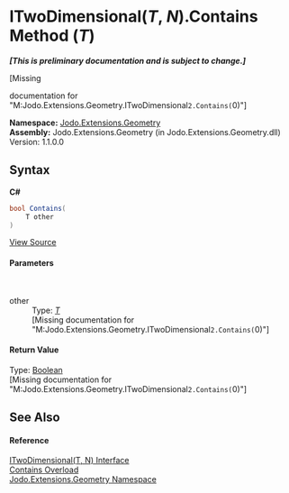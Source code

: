 # ITwoDimensional(*T*, *N*).Contains Method (*T*)
 _**\[This is preliminary documentation and is subject to change.\]**_

\[Missing <summary> documentation for "M:Jodo.Extensions.Geometry.ITwoDimensional`2.Contains(`0)"\]

**Namespace:**&nbsp;<a href="N_Jodo_Extensions_Geometry">Jodo.Extensions.Geometry</a><br />**Assembly:**&nbsp;Jodo.Extensions.Geometry (in Jodo.Extensions.Geometry.dll) Version: 1.1.0.0

## Syntax

**C#**<br />
``` C#
bool Contains(
	T other
)
```

<a href="https://github.com/JosephJShort/Jodo.Extensions/blob/main/src/Jodo.Extensions.Geometry/ITwoDimensional.cs" rel="noopener noreferrer" title="View the source code">View Source</a><br />

#### Parameters
&nbsp;<dl><dt>other</dt><dd>Type: <a href="T_Jodo_Extensions_Geometry_ITwoDimensional_2">*T*</a><br />\[Missing <param name="other"/> documentation for "M:Jodo.Extensions.Geometry.ITwoDimensional`2.Contains(`0)"\]</dd></dl>

#### Return Value
Type: <a href="https://docs.microsoft.com/dotnet/api/system.boolean" target="_blank" rel="noopener noreferrer">Boolean</a><br />\[Missing <returns> documentation for "M:Jodo.Extensions.Geometry.ITwoDimensional`2.Contains(`0)"\]

## See Also


#### Reference
<a href="T_Jodo_Extensions_Geometry_ITwoDimensional_2">ITwoDimensional(T, N) Interface</a><br /><a href="Overload_Jodo_Extensions_Geometry_ITwoDimensional_2_Contains">Contains Overload</a><br /><a href="N_Jodo_Extensions_Geometry">Jodo.Extensions.Geometry Namespace</a><br />